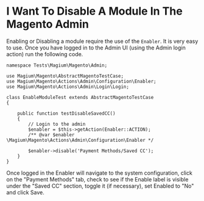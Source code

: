 # I Want To Disable A Module In The Magento Admin

Enabling or Disabling a module require the use of the `Enabler`.  It is very easy to use.  Once you have logged in to the Admin UI (using the Admin login action) run the following code.

```
namespace Tests\Magium\Magento\Admin;

use Magium\Magento\AbstractMagentoTestCase;
use Magium\Magento\Actions\Admin\Configuration\Enabler;
use Magium\Magento\Actions\Admin\Login\Login;

class EnableModuleTest extends AbstractMagentoTestCase
{

    public function testDisableSavedCC()
    {
        // Login to the admin
        $enabler = $this->getAction(Enabler::ACTION);
        /** @var $enabler \Magium\Magento\Actions\Admin\Configuration\Enabler */

        $enabler->disable('Payment Methods/Saved CC');
    }
}
```

Once logged in the Enabler will navigate to the system configuration, click on the "Payment Methods" tab, check to see if the Enable label is visible under the "Saved CC" section, toggle it (if necessary), set Enabled to "No" and click Save.